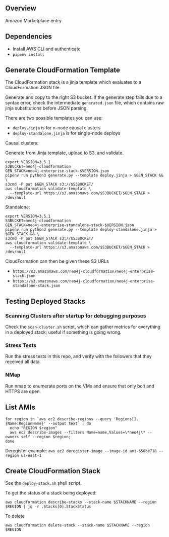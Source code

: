 ## Overview

Amazon Marketplace entry

## Dependencies

* Install AWS CLI and authenticate
* `pipenv install`

## Generate CloudFormation Template

The CloudFormation stack is a jinja template which evaluates to a CloudFormation JSON file.

Generate and copy to the right S3 bucket.  If the generate step fails due to a syntax
error, check the intermediate `generated.json` file, which contains raw jinja substitutions
before JSON parsing.

There are two possible templates you can use:
* `deploy.jinja` is for n-node causal clusters
* `deploy-standalone.jinja` is for single-node deploys

Causal clusters:

Generate from Jinja template, upload to S3, and validate.

```
export VERSION=3.5.1
S3BUCKET=neo4j-cloudformation
GEN_STACK=neo4j-enterprise-stack-$VERSION.json
pipenv run python3 generate.py --template deploy.jinja > $GEN_STACK && \
s3cmd -P put $GEN_STACK s3://$S3BUCKET/
aws cloudformation validate-template \
  --template-url https://s3.amazonaws.com/$S3BUCKET/$GEN_STACK > /dev/null
```

Standalone:

```
export VERSION=3.5.1
S3BUCKET=neo4j-cloudformation
GEN_STACK=neo4j-enterprise-standalone-stack-$VERSION.json
pipenv run python3 generate.py --template deploy-standalone.jinja > $GEN_STACK && \
s3cmd -P put $GEN_STACK s3://$S3BUCKET/
aws cloudformation validate-template \
  --template-url https://s3.amazonaws.com/$S3BUCKET/$GEN_STACK > /dev/null
```

CloudFormation can then be given these S3 URLs 
* `https://s3.amazonaws.com/neo4j-cloudformation/neo4j-enterprise-stack.json`
* `https://s3.amazonaws.com/neo4j-cloudformation/neo4j-enterprise-standalone-stack.json`

## Testing Deployed Stacks

### Scanning Clusters after startup for debugging purposes

Check the `scan-cluster.sh` script, which can gather metrics for everything
in a deployed stack; useful if something is going wrong.

### Stress Tests

Run the stress tests in this repo, and verify with the followers that they
received all data.

### NMap

Run nmap to enumerate ports on the VMs and ensure that only bolt and HTTPS are open.

## List AMIs

```
for region in `aws ec2 describe-regions --query 'Regions[].{Name:RegionName}' --output text` ; do
  echo "REGION $region" 
  aws ec2 describe-images --filters Name=name,Values=\*neo4j\* --owners self --region $region;
done
```

Deregister example: `aws ec2 deregister-image --image-id ami-650be718 --region us-east-1`

## Create CloudFormation Stack

See the `deploy-stack.sh` shell script.

To get the status of a stack being deployed:

```
aws cloudformation describe-stacks --stack-name $STACKNAME --region $REGION | jq -r .Stacks[0].StackStatus
```

To delete

```
aws cloudformation delete-stack --stack-name $STACKNAME --region $REGION
```